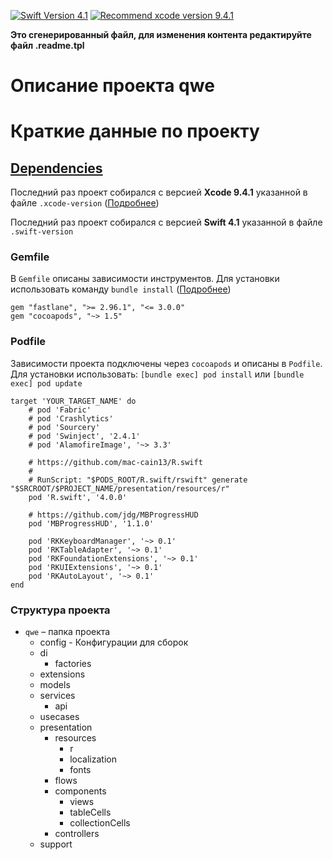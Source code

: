 [![Swift Version 4.1](https://img.shields.io/badge/Swift-4.1-blue.svg?style=flat)](https://developer.apple.com/swift)
[![Recommend xcode version 9.4.1](https://img.shields.io/badge/Xcode-9.4.1-blue.svg?style=flat)](https://developer.apple.com/ios)

**Это сгенерированный файл, для изменения контента редактируйте файл .readme.tpl**

# Описание проекта qwe

# Краткие данные по проекту

## [Dependencies](https://ios-factor.com/dependencies)
Последний раз проект собирался с версией **Xcode 9.4.1** указанной в файле `.xcode-version` ([Подробнее](https://github.com/fastlane/ci/blob/master/docs/xcode-version.md))

Последний раз проект собирался с версией **Swift 4.1** указанной в файле `.swift-version`

### Gemfile
В `Gemfile` описаны зависимости инструментов. Для установки использовать команду `bundle install` ([Подробнее](https://bundler.io/))
```
gem "fastlane", ">= 2.96.1", "<= 3.0.0"
gem "cocoapods", "~> 1.5"
```

### Podfile
Зависимости проекта подключены через `cocoapods` и описаны в `Podfile`. Для установки использовать: `[bundle exec] pod install` или `[bundle exec] pod update`
```
target 'YOUR_TARGET_NAME' do
	# pod 'Fabric'
	# pod 'Crashlytics'
	# pod 'Sourcery'
	# pod 'Swinject', '2.4.1'
	# pod 'AlamofireImage', '~> 3.3'

	# https://github.com/mac-cain13/R.swift
	#
	# RunScript: "$PODS_ROOT/R.swift/rswift" generate "$SRCROOT/$PROJECT_NAME/presentation/resources/r"
	pod 'R.swift', '4.0.0'
	
	# https://github.com/jdg/MBProgressHUD
	pod 'MBProgressHUD', '1.1.0'

	pod 'RKKeyboardManager', '~> 0.1'
	pod 'RKTableAdapter', '~> 0.1'
	pod 'RKFoundationExtensions', '~> 0.1'
	pod 'RKUIExtensions', '~> 0.1'
	pod 'RKAutoLayout', '~> 0.1'
end
```

### Структура проекта
- `qwe` – папка проекта
  - config - Конфигурации для сборок
  - di
    - factories
  - extensions
  - models
  - services
    - api
  - usecases
  - presentation
    - resources
      - r
      - localization
      - fonts
    - flows
    - components
      - views
      - tableCells
      - collectionCells
    - controllers
  - support
